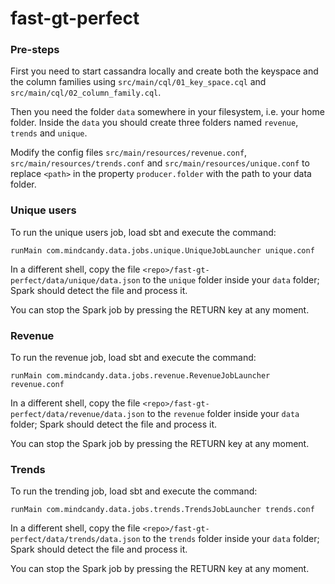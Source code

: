 # fast-gt-perfect

### Pre-steps

First you need to start cassandra locally and create both the keyspace and the column families using `src/main/cql/01_key_space.cql` and `src/main/cql/02_column_family.cql`.

Then you need the folder `data` somewhere in your filesystem, i.e. your home folder. Inside the `data` you should create three folders named `revenue`, `trends` and `unique`.

Modify the config files `src/main/resources/revenue.conf`, `src/main/resources/trends.conf` and `src/main/resources/unique.conf` to replace `<path>` in the property `producer.folder` with the path to your data folder.

### Unique users

To run the unique users job, load sbt and execute the command:

`runMain com.mindcandy.data.jobs.unique.UniqueJobLauncher unique.conf`

In a different shell, copy the file `<repo>/fast-gt-perfect/data/unique/data.json` to the `unique` folder inside your `data` folder; Spark should detect the file and process it.

You can stop the Spark job by pressing the RETURN key at any moment.

### Revenue

To run the revenue job, load sbt and execute the command:

`runMain com.mindcandy.data.jobs.revenue.RevenueJobLauncher revenue.conf`

In a different shell, copy the file `<repo>/fast-gt-perfect/data/revenue/data.json` to the `revenue` folder inside your `data` folder; Spark should detect the file and process it.

You can stop the Spark job by pressing the RETURN key at any moment.

### Trends

To run the trending job, load sbt and execute the command:

`runMain com.mindcandy.data.jobs.trends.TrendsJobLauncher trends.conf`

In a different shell, copy the file `<repo>/fast-gt-perfect/data/trends/data.json` to the `trends` folder inside your `data` folder; Spark should detect the file and process it.

You can stop the Spark job by pressing the RETURN key at any moment.
